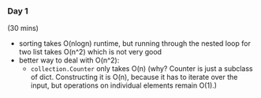 ### Day 1
(30 mins)
- sorting takes O(nlogn) runtime, but running through the nested loop for two list takes O(n^2) which is not very good
- better way to deal with O(n^2):
    - `collection.Counter` only takes O(n) (why? Counter is just a subclass of dict. Constructing it is O(n), because it has to iterate over the input, but operations on individual elements remain O(1).)